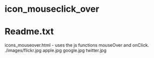 # icon_mouseclick_over
# Readme.txt

icons_mouseover.html - uses the js functions mouseOver and onClick.
./images/flickr.jpg
         apple.jpg
         google.jpg
         twitter.jpg
